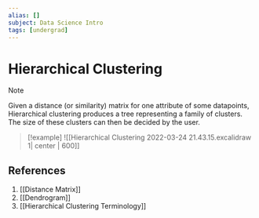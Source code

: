 ```yaml
---
alias: []
subject: Data Science Intro
tags: [undergrad]
---
```

# Hierarchical Clustering

> [!note]
> Given a distance (or similarity) matrix for one attribute of some datapoints, Hierarchical clustering produces a tree representing a family of clusters.
> The size of these clusters can then be decided by the user.

> [!example]
> ![[Hierarchical Clustering 2022-03-24 21.43.15.excalidraw 1| center | 600]]

## References
1. [[Distance Matrix]]
2. [[Dendrogram]]
3. [[Hierarchical Clustering Terminology]]